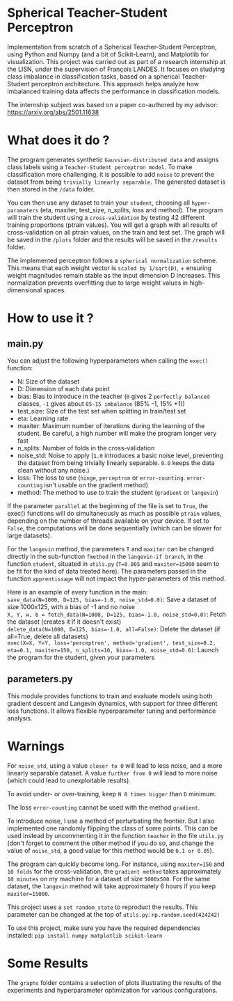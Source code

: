 # Spherical Teacher-Student Perceptron

Implementation from scratch of a Spherical Teacher-Student Perceptron, using Python and Numpy (and a bit of Scikit-Learn), and Matplotlib for visualization. This project was carried out as part of a research internship at the LISN, under the supervision of François LANDES. It focuses on studying class imbalance in classification tasks, based on a spherical Teacher-Student perceptron architecture. This approach helps analyze how imbalanced training data affects the performance in classification models.

The internship subject was based on a paper co-authored by my advisor: https://arxiv.org/abs/2501.11638

# What does it do ?

The program generates synthetic `Gaussian-distributed data` and assigns class labels using a `Teacher-Student perceptron model`. To make classification more challenging, it is possible to add `noise` to prevent the dataset from being `trivially linearly separable`. The generated dataset is then stored in the `/data` folder.

You can then use any dataset to train your `student`, choosing all `hyper-paramaters` (eta, maxiter, test_size, n_splits, loss and method). The program will train the student using a `cross-validation` by testing 42 different training proportions (ptrain values). You will get a graph with all results of cross-validation on all ptrain values, on the train and test set. The graph will be saved in the `/plots` folder and the results will be saved in the `/results` folder.

The implemented perceptron follows a `spherical normalization` scheme. This means that each weight vector is `scaled by 1/sqrt(D)`, + ensuring weight magnitudes remain stable as the input dimension D increases. This normalization prevents overfitting due to large weight values in high-dimensional spaces.

# How to use it ?

## main.py

You can adjust the following hyperparameters when calling the `exec()` function:
- N: Size of the dataset
- D: Dimension of each data point
- bias: Bias to introduce in the teacher (`0` gives 2 `perfectly balanced` classes, `-1` gives about `85-15 imbalance` (85% -1, 15% +1))
- test_size: Size of the test set when splitting in train/test set
- eta: Learning rate
- maxiter: Maximum number of iterations during the learning of the student. Be careful, a high number will make the program longer very fast
- n_splits: Number of folds in the cross-validation
- noise_std: Noise to apply (`1.0` introduces a basic noise level, preventing the dataset from being trivially linearly separable. `0.0` keeps the data clean without any noise.)
- loss: The loss to use (`hinge`, `perceptron` or `error-counting`. `error-counting` isn't usable on the gradient method)
- method: The method to use to train the student (`gradient` or `langevin`)

If the parameter `parallel` at the beginning of the file is set to `True`, the exec() functions will do simultaneously as much as possible `ptrain` values, depending on the number of threads available on your device. If set to `False`, the computations will be done sequentially (which can be slower for large datasets).

For the `langevin` method, the parameters `T` and `maxiter` can be changed directly in the sub-function `fmethod` in the `langevin-if branch`, in the function `student`, situated in `utils.py` (`T=0.005` and `maxiter=15000` seem to be fit for the kind of data treated here). The parameters passed in the function `apprentissage` will not impact the hyper-parameters of this method.

Here is an example of every function in the main:  
`save_data(N=1000, D=125, bias=-1.0, noise_std=0.0)`: Save a dataset of size 1000x125, with a bias of -1 and no noise  
`X, Y, w, b = fetch_data(N=1000, D=125, bias=-1.0, noise_std=0.0)`: Fetch the dataset (creates it if it doesn't exist)  
`delete_data(N=1000, D=125, bias=-1.0, all=False)`: Delete the dataset (if all=True, delete all datasets)  
`exec(X=X, Y=Y, loss='perceptron', method='gradient', test_size=0.2, eta=0.1, maxiter=150, n_splits=10, bias=-1.0, noise_std=0.0)`: Launch the program for the student, given your parameters

## parameters.py

This module provides functions to train and evaluate models using both gradient descent and Langevin dynamics, with support for three different loss functions. It allows flexible hyperparameter tuning and performance analysis.

# Warnings

For `noise_std`, using a value `closer to 0` will lead to less noise, and a more linearly separable dataset. A value `further from 0` will lead to more noise (which could lead to unexploitable results).

To avoid under- or over-training, keep `N 8 times bigger` than `D` minimum.

The loss `error-counting` cannot be used with the method `gradient`.

To introduce noise, I use a method of perturbating the frontier. But I also implemented one randomly flipping the class of some points. This can be used instead by uncommenting it in the function `teacher` in the file `utils.py` (don't forget to comment the other method if you do so, and change the value of `noise_std`, a good value for this method would be `0.1 or 0.05`).

The program can quickly become long. For instance, using `maxiter=150` and `10 folds` for the cross-validation, the `gradient method` takes approximately `10 minutes` on my machine for a dataset of size `5000x500`. For the same dataset, the `langevin` method will take approximately 6 hours if you keep `maxiter=15000`.

This project uses a `set random_state` to reproduct the results. This parameter can be changed at the top of `utils.py`: `np.random.seed(424242)`

To use this project, make sure you have the required dependencies installed: `pip install numpy matplotlib scikit-learn`

# Some Results

The `graphs` folder contains a selection of plots illustrating the results of the experiments and hyperparameter optimization for various configurations.
